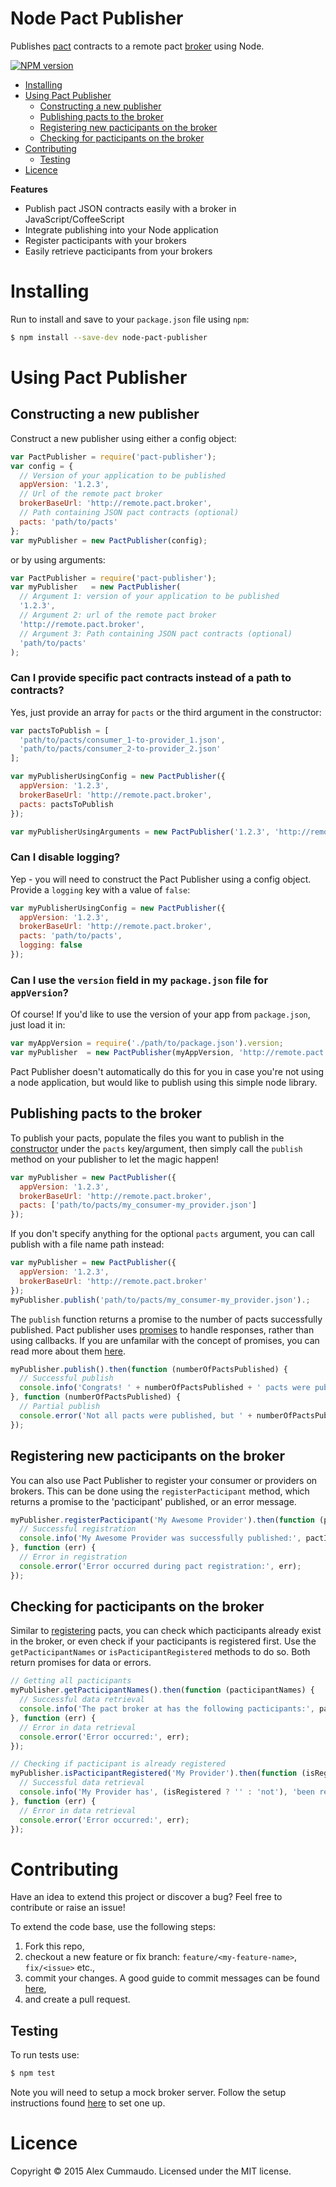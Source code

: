 # Node Pact Publisher
Publishes [pact](https://github.com/bethesque/pact-specification) contracts to a remote pact [broker](https://github.com/bethesque/pact_broker) using Node.

[![NPM version](https://badge.fury.io/js/node-pact-publisher.svg)](http://badge.fury.io/js/node-pact-publisher)

- [Installing](#installing)
- [Using Pact Publisher](#using-pact-publisher)
  - [Constructing a new publisher](#constructing-a-new-publisher)
  - [Publishing pacts to the broker](#publishing-pacts-to-the-broker)
  - [Registering new pacticipants on the broker](#registering-new-pacticipants-on-the-broker)
  - [Checking for pacticipants on the broker](#checking-for-pacticipants-on-the-broker)
- [Contributing](#contributing)
  - [Testing](#testing)
- [Licence](#licence)

**Features**

- Publish pact JSON contracts easily with a broker in JavaScript/CoffeeScript
- Integrate publishing into your Node application
- Register pacticipants with your brokers
- Easily retrieve pacticipants from your brokers

# Installing

Run to install and save to your `package.json` file using `npm`:

```bash
$ npm install --save-dev node-pact-publisher
```

# Using Pact Publisher

## Constructing a new publisher

Construct a new publisher using either a config object:

```javascript
var PactPublisher = require('pact-publisher');
var config = {
  // Version of your application to be published
  appVersion: '1.2.3',
  // Url of the remote pact broker
  brokerBaseUrl: 'http://remote.pact.broker',
  // Path containing JSON pact contracts (optional)
  pacts: 'path/to/pacts'
};
var myPublisher = new PactPublisher(config);
```

or by using arguments:

```javascript
var PactPublisher = require('pact-publisher');
var myPublisher   = new PactPublisher(
  // Argument 1: version of your application to be published
  '1.2.3',
  // Argument 2: url of the remote pact broker
  'http://remote.pact.broker',
  // Argument 3: Path containing JSON pact contracts (optional)
  'path/to/pacts'
);
```

### Can I provide specific pact contracts instead of a path to contracts?

Yes, just provide an array for `pacts` or the third argument in the constructor:

```javascript
var pactsToPublish = [
  'path/to/pacts/consumer_1-to-provider_1.json',
  'path/to/pacts/consumer_2-to-provider_2.json'
];

var myPublisherUsingConfig = new PactPublisher({
  appVersion: '1.2.3',
  brokerBaseUrl: 'http://remote.pact.broker',
  pacts: pactsToPublish
});

var myPublisherUsingArguments = new PactPublisher('1.2.3', 'http://remote.pact.broker', pactsToPublish);
```

### Can I disable logging?

Yep - you will need to construct the Pact Publisher using a config object. Provide a `logging` key with a value of `false`:

```javascript
var myPublisherUsingConfig = new PactPublisher({
  appVersion: '1.2.3',
  brokerBaseUrl: 'http://remote.pact.broker',
  pacts: 'path/to/pacts',
  logging: false
});
```

### Can I use the `version` field in my `package.json` file for `appVersion`?

Of course! If you'd like to use the version of your app from `package.json`, just load it in:

```javascript
var myAppVersion = require('./path/to/package.json').version;
var myPublisher  = new PactPublisher(myAppVersion, 'http://remote.pact.broker');
```

Pact Publisher doesn't automatically do this for you in case you're not using a node application, but would like to publish using this simple node library.

## Publishing pacts to the broker

To publish your pacts, populate the files you want to publish in the [constructor](#constructing-a-new-publisher) under the `pacts` key/argument, then simply call the `publish` method on your publisher to let the magic happen!

```javascript
var myPublisher = new PactPublisher({
  appVersion: '1.2.3',
  brokerBaseUrl: 'http://remote.pact.broker',
  pacts: ['path/to/pacts/my_consumer-my_provider.json']
});
```

If you don't specify anything for the optional `pacts` argument, you can call publish with a file name path instead:

```javascript
var myPublisher = new PactPublisher({
  appVersion: '1.2.3',
  brokerBaseUrl: 'http://remote.pact.broker'
});
myPublisher.publish('path/to/pacts/my_consumer-my_provider.json').;
```

The `publish` function returns a promise to the number of pacts successfully published. Pact publisher uses [promises](https://www.npmjs.com/package/q) to handle responses, rather than using callbacks. If you are unfamilar with the concept of promises, you can read more about them [here](https://gist.github.com/wavded/2a6c433598bb8a1746cf#promises-in-the-abstract).

```javascript
myPublisher.publish().then(function (numberOfPactsPublished) {
  // Successful publish
  console.info('Congrats! ' + numberOfPactsPublished + ' pacts were published!');
}, function (numberOfPactsPublished) {
  // Partial publish
  console.error('Not all pacts were published, but ' + numberOfPactsPublished + ' were');
});
```

## Registering new pacticipants on the broker

You can also use Pact Publisher to register your consumer or providers on brokers. This can be done using the `registerPacticipant` method, which returns a promise to the 'pacticipant' published, or an error message.

```javascript
myPublisher.registerPacticipant('My Awesome Provider').then(function (pactInfo) {
  // Successful registration
  console.info('My Awesome Provider was successfully published:', pactInfo);
}, function (err) {
  // Error in registration
  console.error('Error occurred during pact registration:', err);
});
```

## Checking for pacticipants on the broker

Similar to [registering](#registering-new-pacticipants-on-the-broker) pacts, you can check which pacticipants already exist in the broker, or even check if your pacticipants is registered first. Use the `getPacticipantNames` or `isPacticipantRegistered` methods to do so. Both return promises for data or errors.

```javascript
// Getting all pacticipants
myPublisher.getPacticipantNames().then(function (pacticipantNames) {
  // Successful data retrieval
  console.info('The pact broker at has the following pacticipants:', pactInfo);
}, function (err) {
  // Error in data retrieval
  console.error('Error occurred:', err);
});

// Checking if pacticipant is already registered
myPublisher.isPacticipantRegistered('My Provider').then(function (isRegistered) {
  // Successful data retrieval
  console.info('My Provider has', (isRegistered ? '' : 'not'), 'been registered');
}, function (err) {
  // Error in data retrieval
  console.error('Error occurred:', err);
});
```

# Contributing

Have an idea to extend this project or discover a bug? Feel free to contribute or raise an issue!

To extend the code base, use the following steps:

1. Fork this repo,
2. checkout a new feature or fix branch: `feature/<my-feature-name>`, `fix/<issue>` etc.,
3. commit your changes. A good guide to commit messages can be found [here](http://chris.beams.io/posts/git-commit/),
4. and create a pull request.

## Testing

To run tests use:

```bash
$ npm test
```

Note you will need to setup a mock broker server. Follow the setup instructions found [here](https://github.com/bethesque/pact_broker#to-have-a-play-around-on-your-local-machine) to set one up.

# Licence

Copyright &copy; 2015 Alex Cummaudo. Licensed under the MIT license.

